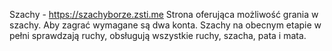 Szachy - https://szachyborze.zsti.me
Strona oferująca możliwość grania w szachy.
Aby zagrać wymagane są dwa konta.
Szachy na obecnym etapie w pełni sprawdzają ruchy, obsługują wszystkie ruchy, szacha, pata i mata.

